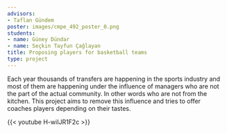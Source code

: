 ```yaml
---
advisors:
- Taflan Gündem
poster: images/cmpe_492_poster_0.png
students:
- name: Güney Dündar
- name: Seçkin Tayfun Çağlayan
title: Proposing players for basketball teams
type: project
---
```


Each year thousands of transfers are happening in the sports industry and most of them are happening under the influence of managers who are not the part of the actual community. In other words who are not from the kitchen. This project aims to remove this influence and tries to offer coaches players depending on their tastes.


{{< youtube H-wiIJR1F2c >}}